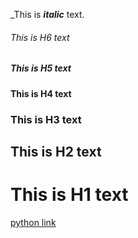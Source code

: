 \_This is ***italic*** text.


###### This is H6 text

##### This is H5 text

#### This is H4 text

### This is H3 text

## This is H2 text

# This is H1 text

[python link](https://dev.to/aws-builders/python-101-2188)

